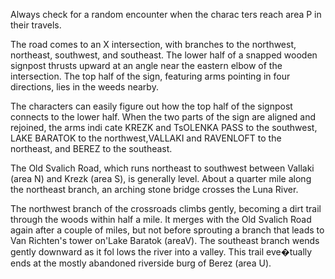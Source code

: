 Always check for a random encounter when the charac­ ters reach area P in their travels.

The road comes to an X intersection, with branches to the northwest, northeast, southwest, and southeast. The lower half of a snapped wooden signpost thrusts upward at an angle near the eastern elbow of the intersection. The top half of the sign, featuring arms pointing in four directions, lies in the weeds nearby.

The characters can easily figure out how the top half of the signpost connects to the lower half. When the two parts of the sign are aligned and rejoined, the arms indi­ cate KREZK and TsOLENKA PASS to the southwest, LAKE BARATOK to the northwest,VALLAKI and RAVENLOFT to the northeast, and BEREZ to the southeast.

The Old Svalich Road, which runs northeast to southwest between Vallaki (area N) and Krezk (area S), is generally level. About a quarter mile along the northeast branch, an arching stone bridge crosses the Luna River.

The northwest branch of the crossroads climbs gently, becoming a dirt trail through the woods within half a mile. It merges with the Old Svalich Road again after a couple of miles, but not before sprouting a branch that leads to Van Richten's tower on'Lake Baratok (areaV). The southeast branch wends gently downward as it fol­ lows the river into a valley. This trail eve�tually ends at the mostly abandoned riverside burg of Berez (area U).